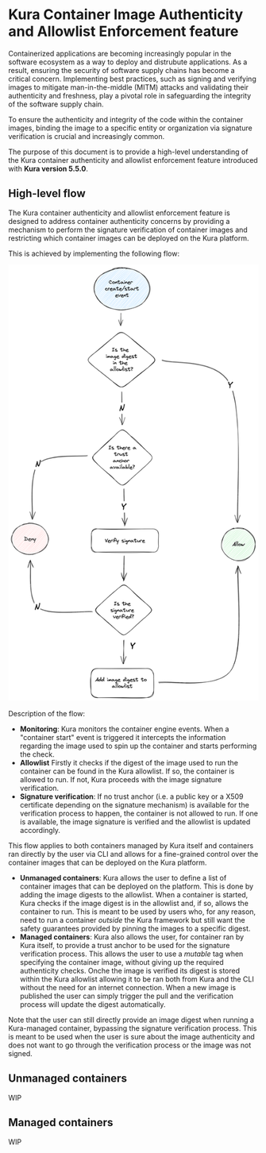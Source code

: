 # Kura Container Image Authenticity and Allowlist Enforcement feature

Containerized applications are becoming increasingly popular in the software ecosystem as a way to deploy and distrubute applications. As a result, ensuring the security of software supply chains has become a critical concern. Implementing best practices, such as signing and verifying images to mitigate man-in-the-middle (MITM) attacks and validating their authenticity and freshness, play a pivotal role in safeguarding the integrity of the software supply chain.

To ensure the authenticity and integrity of the code within the container images, binding the image to a specific entity or organization via signature verification is crucial and increasingly common.

The purpose of this document is to provide a high-level understanding of the Kura container authenticity and allowlist enforcement feature introduced with **Kura version 5.5.0**.

## High-level flow

The Kura container authenticity and allowlist enforcement feature is designed to address container authenticity concerns by providing a mechanism to perform the signature verification of container images and restricting which container images can be deployed on the Kura platform.

This is achieved by implementing the following flow:

![](./images/container-auth-high-level-flow.png)

Description of the flow:

- **Monitoring**: Kura monitors the container engine events. When a "container start" event is triggered it intercepts the information regarding the image used to spin up the container and starts performing the check.
- **Allowlist** Firstly it checks if the digest of the image used to run the container can be found in the Kura allowlist. If so, the container is allowed to run. If not, Kura proceeds with the image signature verification.
- **Signature verification**: If no trust anchor (i.e. a public key or a X509 certificate depending on the signature mechanism) is available for the verification process to happen, the container is not allowed to run. If one is available, the image signature is verified and the allowlist is updated accordingly.

This flow applies to both containers managed by Kura itself and containers ran directly by the user via CLI and allows for a fine-grained control over the container images that can be deployed on the Kura platform.

- **Unmanaged containers**: Kura allows the user to define a list of container images that can be deployed on the platform. This is done by adding the image digests to the allowlist. When a container is started, Kura checks if the image digest is in the allowlist and, if so, allows the container to run. This is meant to be used by users who, for any reason, need to run a container _outside_ the Kura framework but still want the safety guarantees provided by pinning the images to a specific digest.
- **Managed containers**: Kura also allows the user, for container ran by Kura itself, to provide a trust anchor to be used for the signature verification process. This allows the user to use a _mutable_ tag when specifying the container image, without giving up the required authenticity checks. Onche the image is verified its digest is stored within the Kura allowlist allowing it to be ran both from Kura and the CLI without the need for an internet connection. When a new image is published the user can simply trigger the pull and the verification process will update the digest automatically.

Note that the user can still directly provide an image digest when running a Kura-managed container, bypassing the signature verification process. This is meant to be used when the user is sure about the image authenticity and does not want to go through the verification process or the image was not signed.

## Unmanaged containers

WIP

## Managed containers

WIP
